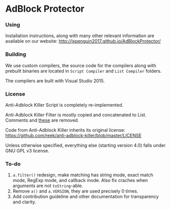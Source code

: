 # AdBlock Protector

### Using

Installation instructions, along with many other relevant information are available on our website: http://jspenguin2017.github.io/AdBlockProtector/

### Building

We use custom compilers, the source code for the compilers along with prebuilt binaries are located in `Script Compiler` and `List Compiler` folders. 

The compilers are built with Visual Studio 2015. 

### License

Anti-Adblock Killer Script is completely re-implemented. 

Anti-Adblock Killer Filter is mostly copied and concatenated to List. Comments and [these](https://github.com/jspenguin2017/AdBlockProtector/blob/master/List%20Compiler/Remove.txt) are removed. 

Code from Anti-Adblock Killer inherits its original license: https://github.com/reek/anti-adblock-killer/blob/master/LICENSE

Unless otherwise specified, everything else (starting version 4.0) falls under GNU GPL v3 license. 

### To-do

1. `a.filter()` redesign, make matching has string mode, exact match mode, RegExp mode, and callback mode. Also fix craches when arguments are not `toString`-able. 
2. Remove `a()` and `a.VERSION`, they are used precisely 0 times. 
3. Add contribution guideline and other documentation for transparency and clarity. 
